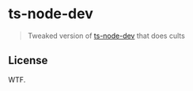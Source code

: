 # ts-node-dev

> Tweaked version of [ts-node-dev](https://github.com/whitecolor/ts-node-dev) that does cults

## License

WTF.
